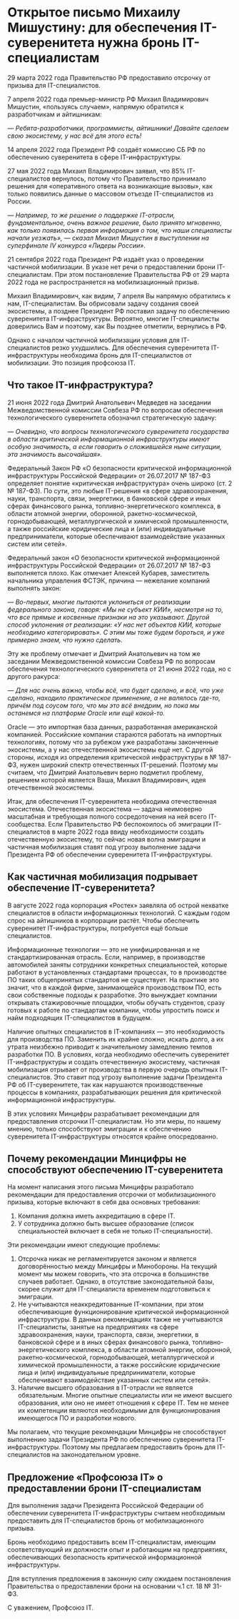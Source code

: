 # Открытое письмо Михаилу Мишустину: для обеспечения IT-суверенитета нужна бронь IT-специалистам

29 марта 2022 года Правительство РФ предоставило отсрочку от призыва для IT-специалистов.

7 апреля 2022 года премьер-министр РФ Михаил Владимирович Мишустин, «пользуясь случаем», напрямую обратился к разработчикам и айтишникам: 

_— Ребята-разработчики, программисты, айтишники! Давайте сделаем свою экосистему, у нас всё для этого есть!_

14 апреля 2022 года Президент РФ создаёт комиссию СБ РФ по обеспечению суверенитета в сфере IT-инфраструктуры.

27 мая 2022 года Михаил Владимирович заявил, что 85% IT-специалистов вернулось, потому что Правительство принимало решения для «оперативного ответа на возникающие вызовы», как только появились данные о массовом отъезде IT-специалистов из России. 

_— Например, то же решение о поддержке IT-отрасли, фундаментальное, очень важное решение, было принято мгновенно, как только появилась первая информация о том, что наши специалисты начали уезжать», — сказал Михаил Мишустин в выступлении на суперфинале IV конкурса «Лидеры России»._

21 сентября 2022 года Президент РФ издаёт указ о проведении частичной мобилизации. В указе нет речи о предоставлении брони IT-специалистам. При этом постановление Правительства РФ от 29 марта 2022 года не распространяется на мобилизационный призыв. 

Михаил Владимирович, как видим, 7 апреля Вы напрямую обратились к нам, IT-специалистам. Вы обрисовали задачу создания своей экосистемы, а позднее Президент РФ поставил задачу по обеспечению суверенитета IT-инфраструктуры. Вероятно, многие IT-специалисты доверились Вам и поэтому, как Вы позднее отметили, вернулись в РФ. 

Однако с началом частичной мобилизации условия для IT-специалистов резко ухудшились. Для обеспечения суверенитета IT-инфраструктуры необходима бронь для IT-специалистов от мобилизации. Это позиция профсоюза IT.

## Что такое IT-инфраструктура?

21 июня 2022 года Дмитрий Анатольевич Медведев на заседании Межведомственной комиссии Совбеза РФ по вопросам обеспечения технологического суверенитета обозначил стратегическую задачу:

_— Очевидно, что вопросы технологического суверенитета государства в области критической информационной инфраструктуры имеют особую значимость, а если говорить о сложившейся ныне ситуации, эта значимость высочайшая»._

Федеральный Закон РФ «О безопасности критической информационной инфраструктуры Российской Федерации» от 26.07.2017 № 187-ФЗ определяет понятие «критическая инфраструктура» очень широко (ст. 2 № 187-ФЗ). По сути, это любые IT-решения «в сфере здравоохранения, науки, транспорта, связи, энергетики, в банковской сфере и иных сферах финансового рынка, топливно-энергетического комплекса, в области атомной энергии, оборонной, ракетно-космической, горнодобывающей, металлургической и химической промышленности, а также российские юридические лица и (или) индивидуальные предприниматели, которые обеспечивают взаимодействие указанных систем или сетей».

Федеральный закон «О безопасности критической информационной инфраструктуры Российской Федерации» от 26.07.2017 № 187-ФЗ выполняется плохо. Как отмечает Алексей Кубарев, заместитель начальника управления ФСТЭК, причина — нежелание компаний выполнять закон:

_— Во-первых, многие пытаются уклониться от реализации федерального закона, говоря: «Мы не субъект КИИ», несмотря на то, что все прямые и косвенные признаки на это указывают. Другой способ уклонения от реализации: «У нас нет объектов КИИ, которые необходимо категорировать». С этим мы тоже будем бороться, и уже примерно знаем, что нужно сделать._

Эту же проблему отмечает и Дмитрий Анатольевич на том же заседании Межведомственной комиссии Совбеза РФ по вопросам обеспечения технологического суверенитета от 21 июня 2022 года, но с другого ракурса:

_— Для нас очень важно, чтобы всё, что будет сделано, и всё, что уже сделано, находило практическое применение, а не валялось где-то, причём под соусом того, что мы это всё внедрим, но пока мы останемся на платформе Oracle или ещё какой-то._

Oracle — это импортная база данных, разработанная американской компанией. Российские компании стараются работать на импортных технологиях, потому что за рубежом уже разработаны законченные экосистемы, а у нас отечественной экосистемы ещё нет. С другой стороны, исходя из определения критической инфраструктуры в № 187-ФЗ, нужен широкий спектр отечественных IT-решений. Поэтому мы считаем, что Дмитрий Анатольевич верно подметил проблему, решением которой является Ваша, Михаил Владимирович, идея отечественной экосистемы. 

Итак, для обеспечения IT-суверенитета необходима отечественная экосистема.  Отечественная экосистема — задача неимоверно масштабная и требующая полного сосредоточения на ней всего IT-сообщества. Если Правительство РФ беспокоилось об эмиграции IT-специалистов в марте 2022 года ввиду необходимости создать отечественную экосистему, то сейчас новая волна эмиграции и частичная мобилизация ставят под угрозу выполнение задачи Президента РФ об обеспечении суверенитета IT-инфраструктуры.

## Как частичная мобилизация подрывает обеспечение IT-суверенитета?

В августе 2022 года корпорация «Ростех» заявляла об острой нехватке специалистов в области информационных технологий. С каждым годом спрос на айтишников в корпорации растёт. Чтобы обеспечить суверенитет IT-инфраструктуры, потребуется ещё больше специалистов.

Информационные технологии — это не унифицированная и не стандартизированная отрасль. Если, например, в производстве автомобилей заняты сотрудники конкретных специальностей, которые работают в установленных стандартами процессах, то в производстве ПО таких общепринятых стандартов не существует. На практике это значит, что в каждой фирме, занимающейся производством ПО, есть свои собственные подходы к разработке. Это вынуждает компании открывать стажировочные площадки, чтобы обучать студентов, сразу готовых к работе по стандартам компании, чтобы упростить поиск и найм подходящих IT-специалистов в будущем. 

Наличие опытных специалистов в IT-компаниях — это необходимость для производства ПО. Заменить их крайне сложно, искать долго, а их утрата неизбежно приводит к значительному замедлению темпов разработки ПО. В условиях, когда необходимо обеспечить суверенитет IT-инфраструктуры и создать отечественную экосистему, частичная мобилизация отрывает от производства в первую очередь опытных IT-специалистов. Это ставит под угрозу выполнение задачи Президента РФ об IT-суверенитете, так как нарушаются производственные процессы в компаниях, разрабатывающих решения для критической информационной инфраструктуры. 

В этих условиях Минцифры разрабатывает рекомендации для предоставления отсрочки IT-специалистам. Но эти меры, по нашему мнению, только способствуют эмиграции и к обеспечению суверенитета IT-инфраструктуры относятся крайне опосредованно.

## Почему рекомендации Минцифры не способствуют обеспечению IT-суверенитета

На момент написания этого письма Минцифры разработало рекомендации для предоставления отсрочки от мобилизационного призыва, которые включают в себя два основных требования:
1. Компания должна иметь аккредитацию в сфере IT.
1. У сотрудника должно быть высшее образование (список специальностей включает в себя не только IT-специальности).

Эти рекомендации имеют следующие проблемы:
1. Отсрочка никак не регламентируется законом и является договорённостью между Минцифры и Минобороны. На текущий момент мы можем говорить, что эта отсрочка в большинстве случаев работает. Однако, в отсутствие законодательной базы, скорее служит для IT-специалиста временем подготовиться к эмиграции.
1. Не учитываются неаккредитованные IT-компании, при этом обеспечивающие функционирование критической информационной инфраструктуры. В данных рекомендациях также не учитываются IT-специалисты, занятые на предприятиях «в сфере здравоохранения, науки, транспорта, связи, энергетики, в банковской сфере и в иных сферах финансового рынка, топливно-энергетического комплекса, в области атомной энергии, оборонной, ракетно-космической, горнодобывающей, металлургической и химической промышленности, а также российские юридические лица и (или) индивидуальные предприниматели, которые обеспечивают взаимодействие указанных систем или сетей». 
1. Наличие высшего образования в IT-отрасли не является обязательным. Многие опытные специалисты или не имеют высшего образования, или оно не имеет отношения к сфере IT. Тем не менее их компетенции являются необходимыми для функционирования имеющегося ПО и разработки нового.

Мы полагаем, что текущие рекомендации Минцифры не способствуют выполнению задачи Президента РФ по обеспечению суверенитета IT-инфраструктуры. Поэтому мы предлагаем предоставить бронь для IT-специалистов на законодательном уровне.

## Предложение «Профсоюза IT» о предоставлении брони IT-специалистам

Для выполнения задачи Президента Российской Федерации об обеспечении суверенитета IT-инфраструктуры считаем необходимым предоставить для IT-специалистов бронь от мобилизационного призыва.

Бронь необходимо предоставить всем IT-специалистам, имеющим соответствующий их должности опыт и работающим на предприятиях, обеспечивающих безопасность критической информационной инфраструктуры. 

Для вступления предложения в законную силу ожидаем постановления Правительства о предоставлении брони на основании ч.1 ст. 18 № 31-ФЗ.

С уважением, Профсоюз IT.
